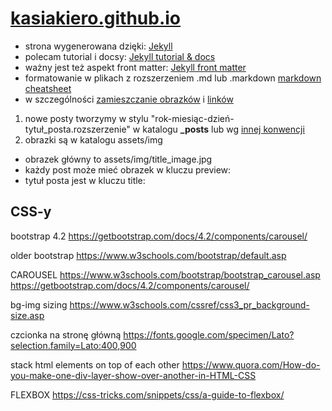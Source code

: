 # [kasiakiero.github.io](https://kasiakiero.github.io)

- strona wygenerowana dzięki: [Jekyll](http://jekyllrb.com)
- polecam tutorial i docsy: [Jekyll tutorial & docs](https://jekyllrb.com/docs/step-by-step/08-blogging/)
- ważny jest też aspekt front matter: [Jekyll front matter](https://jekyllrb.com/docs/step-by-step/03-front-matter/)
- formatowanie w plikach z rozszerzeniem .md lub .markdown [markdown cheatsheet](https://github.com/adam-p/markdown-here/wiki/Markdown-Cheatsheet)
- w szczególności [zamieszczanie obrazków](https://jekyllrb.com/docs/permalinks/) i [linków](https://github.com/adam-p/markdown-here/wiki/Markdown-Cheatsheet#links)

1. nowe posty tworzymy w stylu "rok-miesiąc-dzień-tytuł_posta.rozszerzenie" w katalogu **_posts** lub wg [innej konwencji](https://jekyllrb.com/docs/permalinks/)
1. obrazki są w katalogu assets/img
  - obrazek główny to assets/img/title_image.jpg
  - każdy post może mieć obrazek w kluczu preview:
  - tytuł posta jest w kluczu title:


## CSS-y

bootstrap 4.2
https://getbootstrap.com/docs/4.2/components/carousel/

older bootstrap
https://www.w3schools.com/bootstrap/default.asp

CAROUSEL
https://www.w3schools.com/bootstrap/bootstrap_carousel.asp
https://getbootstrap.com/docs/4.2/components/carousel/

bg-img sizing
https://www.w3schools.com/cssref/css3_pr_background-size.asp

czcionka na stronę główną
https://fonts.google.com/specimen/Lato?selection.family=Lato:400,900

stack html elements on top of each other
https://www.quora.com/How-do-you-make-one-div-layer-show-over-another-in-HTML-CSS

FLEXBOX
https://css-tricks.com/snippets/css/a-guide-to-flexbox/